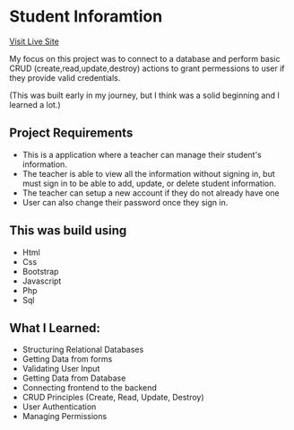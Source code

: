 # Student Inforamtion #
[Visit Live Site](https://nakpan.info/studentinfo/resetlogin.php)

My focus on this project was to connect to a database and perform basic CRUD (create,read,update,destroy) actions to grant permessions to user if they provide valid credentials.

(This was built early in my journey, but I think was a solid beginning and I learned a lot.)

## Project Requirements ##
* This is a application where a teacher can manage their student's information. 
* The teacher is able to view all the information without signing in, but must sign in to be able to add, update, or delete student information. 
* The teacher can setup a new account if they do not already have one
* User can also change their password once they sign in.

## This was build using ##
* Html
* Css
* Bootstrap
* Javascript
* Php
* Sql


## What I Learned: ##
* Structuring Relational Databases
* Getting Data from forms
* Validating User Input
* Getting Data from Database
* Connecting frontend to the backend
* CRUD Principles (Create, Read, Update, Destroy)
* User Authentication
* Managing Permissions

